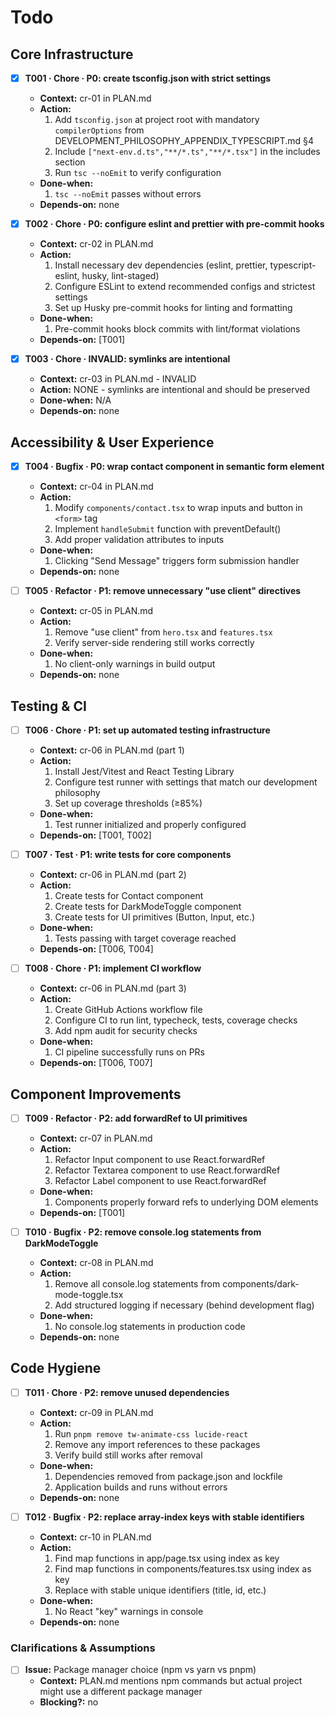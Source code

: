 # Todo

## Core Infrastructure

- [x] **T001 · Chore · P0: create tsconfig.json with strict settings**

  - **Context:** cr-01 in PLAN.md
  - **Action:**
    1. Add `tsconfig.json` at project root with mandatory `compilerOptions` from DEVELOPMENT_PHILOSOPHY_APPENDIX_TYPESCRIPT.md §4
    2. Include `["next-env.d.ts","**/*.ts","**/*.tsx"]` in the includes section
    3. Run `tsc --noEmit` to verify configuration
  - **Done-when:**
    1. `tsc --noEmit` passes without errors
  - **Depends-on:** none

- [x] **T002 · Chore · P0: configure eslint and prettier with pre-commit hooks**

  - **Context:** cr-02 in PLAN.md
  - **Action:**
    1. Install necessary dev dependencies (eslint, prettier, typescript-eslint, husky, lint-staged)
    2. Configure ESLint to extend recommended configs and strictest settings
    3. Set up Husky pre-commit hooks for linting and formatting
  - **Done-when:**
    1. Pre-commit hooks block commits with lint/format violations
  - **Depends-on:** [T001]

- [x] **T003 · Chore · INVALID: symlinks are intentional**
  - **Context:** cr-03 in PLAN.md - INVALID
  - **Action:** NONE - symlinks are intentional and should be preserved
  - **Done-when:** N/A
  - **Depends-on:** none

## Accessibility & User Experience

- [x] **T004 · Bugfix · P0: wrap contact component in semantic form element**

  - **Context:** cr-04 in PLAN.md
  - **Action:**
    1. Modify `components/contact.tsx` to wrap inputs and button in `<form>` tag
    2. Implement `handleSubmit` function with preventDefault()
    3. Add proper validation attributes to inputs
  - **Done-when:**
    1. Clicking "Send Message" triggers form submission handler
  - **Depends-on:** none

- [ ] **T005 · Refactor · P1: remove unnecessary "use client" directives**
  - **Context:** cr-05 in PLAN.md
  - **Action:**
    1. Remove "use client" from `hero.tsx` and `features.tsx`
    2. Verify server-side rendering still works correctly
  - **Done-when:**
    1. No client-only warnings in build output
  - **Depends-on:** none

## Testing & CI

- [ ] **T006 · Chore · P1: set up automated testing infrastructure**

  - **Context:** cr-06 in PLAN.md (part 1)
  - **Action:**
    1. Install Jest/Vitest and React Testing Library
    2. Configure test runner with settings that match our development philosophy
    3. Set up coverage thresholds (≥85%)
  - **Done-when:**
    1. Test runner initialized and properly configured
  - **Depends-on:** [T001, T002]

- [ ] **T007 · Test · P1: write tests for core components**

  - **Context:** cr-06 in PLAN.md (part 2)
  - **Action:**
    1. Create tests for Contact component
    2. Create tests for DarkModeToggle component
    3. Create tests for UI primitives (Button, Input, etc.)
  - **Done-when:**
    1. Tests passing with target coverage reached
  - **Depends-on:** [T006, T004]

- [ ] **T008 · Chore · P1: implement CI workflow**
  - **Context:** cr-06 in PLAN.md (part 3)
  - **Action:**
    1. Create GitHub Actions workflow file
    2. Configure CI to run lint, typecheck, tests, coverage checks
    3. Add npm audit for security checks
  - **Done-when:**
    1. CI pipeline successfully runs on PRs
  - **Depends-on:** [T006, T007]

## Component Improvements

- [ ] **T009 · Refactor · P2: add forwardRef to UI primitives**

  - **Context:** cr-07 in PLAN.md
  - **Action:**
    1. Refactor Input component to use React.forwardRef
    2. Refactor Textarea component to use React.forwardRef
    3. Refactor Label component to use React.forwardRef
  - **Done-when:**
    1. Components properly forward refs to underlying DOM elements
  - **Depends-on:** [T001]

- [ ] **T010 · Bugfix · P2: remove console.log statements from DarkModeToggle**
  - **Context:** cr-08 in PLAN.md
  - **Action:**
    1. Remove all console.log statements from components/dark-mode-toggle.tsx
    2. Add structured logging if necessary (behind development flag)
  - **Done-when:**
    1. No console.log statements in production code
  - **Depends-on:** none

## Code Hygiene

- [ ] **T011 · Chore · P2: remove unused dependencies**

  - **Context:** cr-09 in PLAN.md
  - **Action:**
    1. Run `pnpm remove tw-animate-css lucide-react`
    2. Remove any import references to these packages
    3. Verify build still works after removal
  - **Done-when:**
    1. Dependencies removed from package.json and lockfile
    2. Application builds and runs without errors
  - **Depends-on:** none

- [ ] **T012 · Bugfix · P2: replace array-index keys with stable identifiers**
  - **Context:** cr-10 in PLAN.md
  - **Action:**
    1. Find map functions in app/page.tsx using index as key
    2. Find map functions in components/features.tsx using index as key
    3. Replace with stable unique identifiers (title, id, etc.)
  - **Done-when:**
    1. No React "key" warnings in console
  - **Depends-on:** none

### Clarifications & Assumptions

- [ ] **Issue:** Package manager choice (npm vs yarn vs pnpm)
  - **Context:** PLAN.md mentions npm commands but actual project might use a different package manager
  - **Blocking?:** no
